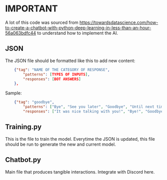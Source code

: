 # IMPORTANT
A lot of this code was sourced from https://towardsdatascience.com/how-to-create-a-chatbot-with-python-deep-learning-in-less-than-an-hour-56a063bdfc44 to understand how to implement the AI.

## JSON
The JSON file should be formatted like this to add new content:
```json
    {"tag": "NAME OF THE CATEGORY OF RESPONSE",
        "patterns": [TYPES OF INPUTS],
        "responses": [BOT ANSWERS]
    },
```
Sample:
```json
    {"tag": "goodbye",
        "patterns": ["Bye", "See you later", "Goodbye", "Until next time"],
        "responses": ["It was nice talking with you!", "Bye!", "Goodbye!"]
```

## Training.py
This is the file to train the model. Everytime the JSON is updated, this file should be run to generate the new and current model.

## Chatbot.py
Main file that produces tangible interactions. Integrate with Discord here.

